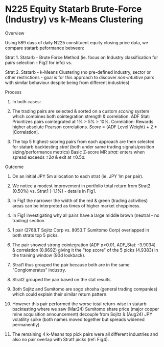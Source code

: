 # N225 Equity Statarb Brute-Force (Industry) vs k-Means Clustering
Overview

Using 589 days of daily N225 constituent equity closing price data, we compare statarb peformance between: 

Strat 1. Statarb - Brute Force Method (ie. focus on Industry classification for pairs selection - Fig2 for info) vs.

Strat 2. Statarb - k-Means Clustering (no pre-defined industry, sector or other restrictions - goal is for this approach to discover *non-intuitive* pairs with similar behaviour despite being from different industries)

Process
1. In both cases:
  
2. The trading pairs are selected & sorted on a custom *scoring* system which combines both cointegration strength & correlation.
ADF Stat: Prioritizes pairs cointegrated at 1% > 5% > 10%.
Correlation: Rewards higher absolute Pearson correlations.
*Score* = (ADF Level Weight) + 2 * |Correlation|.

3. The top 5 highest-scoring pairs from each approach are then selected for statarb backtesting *strat* (both under same trading signals/position sizing/performance metrics)
Basic Z-score MR *strat*: enters when spread exceeds ±2σ & exit at ±0.5σ.


Outcome 
1. On an initial JPY 5m allocation to each strat (ie. JPY 1m per pair).
 
2. We notice a modest improvement in portfolio total return from Strat2 (0.50%) vs. Strat1 (-1.1%) - details in Fig1.
 
3. In Fig1 the narrower the width of the red & green (trading activities) areas can be interpreted as times of higher market choppiness.
  
4. In Fig1 investigating why all pairs have a large middle brown (neutral - no trading) section.

5. 1 pair (2768.T Sojitz Corp vs. 8053.T Sumitomo Corp) overlapped in both strats top 5 picks.

6. The pair showed strong cointegration (ADF p<0.01, ADF_Stat: -3.9034) & correlation (0.9692) giving it the "top score" of the 5 picks (4.9383) in the training window (90d lookback).

7. Strat1 thus grouped the pair because both are in the same "Conglomerates" industry.

8. Strat2 grouped the pair based on the stat results.

9. Both Sojitz and Sumitomo are sogo shosha (general trading companies) which could explain their similar return pattern.

10. However this pair performed the worse total return-wise in statarb backtesting where we saw (Mar24) Sumitomo share price (major copper mine acquisition announcement) decouple from Sojitz & (Aug24) JPY volatility spike (both names moved together but spreads widened permanently). 

11. The remaining 4 k-Means top pick pairs were all different industries and also no pair overlap with Strat1 picks (ref: Fig4).
 
